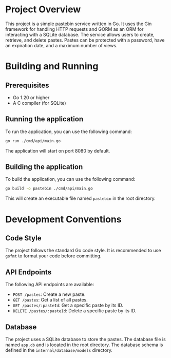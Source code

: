 # Project Overview

This project is a simple pastebin service written in Go. It uses the Gin framework for handling HTTP requests and GORM as an ORM for interacting with a SQLite database. The service allows users to create, retrieve, and delete pastes. Pastes can be protected with a password, have an expiration date, and a maximum number of views.

# Building and Running

## Prerequisites

*   Go 1.20 or higher
*   A C compiler (for SQLite)

## Running the application

To run the application, you can use the following command:

```bash
go run ./cmd/api/main.go
```

The application will start on port 8080 by default.

## Building the application

To build the application, you can use the following command:

```bash
go build -o pastebin ./cmd/api/main.go
```

This will create an executable file named `pastebin` in the root directory.

# Development Conventions

## Code Style

The project follows the standard Go code style. It is recommended to use `gofmt` to format your code before committing.

## API Endpoints

The following API endpoints are available:

*   `POST /pastes`: Create a new paste.
*   `GET /pastes`: Get a list of all pastes.
*   `GET /pastes/:pasteId`: Get a specific paste by its ID.
*   `DELETE /pastes/:pasteId`: Delete a specific paste by its ID.

## Database

The project uses a SQLite database to store the pastes. The database file is named `app.db` and is located in the root directory. The database schema is defined in the `internal/database/models` directory.
